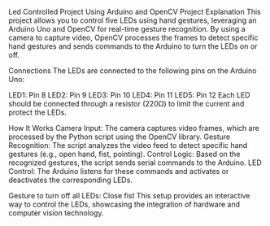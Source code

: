 Led Controlled Project Using Arduino and OpenCV
Project Explanation
This project allows you to control five LEDs using hand gestures, leveraging an Arduino Uno and OpenCV for real-time gesture recognition. By using a camera to capture video, OpenCV processes the frames to detect specific hand gestures and sends commands to the Arduino to turn the LEDs on or off.

Connections
The LEDs are connected to the following pins on the Arduino Uno:

LED1: Pin 8
LED2: Pin 9
LED3: Pin 10
LED4: Pin 11
LED5: Pin 12
Each LED should be connected through a resistor (220Ω) to limit the current and protect the LEDs.

How It Works
Camera Input: The camera captures video frames, which are processed by the Python script using the OpenCV library.
Gesture Recognition: The script analyzes the video feed to detect specific hand gestures (e.g., open hand, fist, pointing).
Control Logic: Based on the recognized gestures, the script sends serial commands to the Arduino.
LED Control: The Arduino listens for these commands and activates or deactivates the corresponding LEDs.

Gesture to turn off all LEDs: Close fist
This setup provides an interactive way to control the LEDs, showcasing the integration of hardware and computer vision technology.
